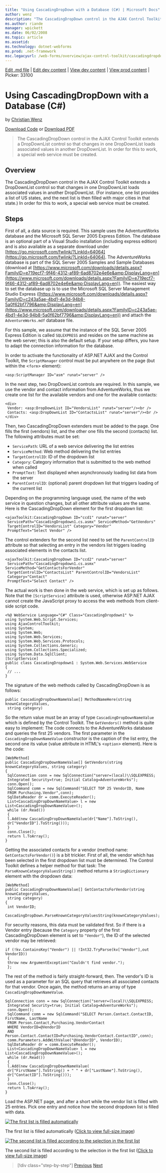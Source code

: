 ```yaml
---
title: "Using CascadingDropDown with a Database (C#) | Microsoft Docs"
author: wenz
description: "The CascadingDropDown control in the AJAX Control Toolkit extends a DropDownList control so that changes in one DropDownList loads associated values in anoth..."
ms.author: riande
manager: wpickett
ms.date: 06/02/2008
ms.topic: article
ms.assetid: 
ms.technology: dotnet-webforms
ms.prod: .net-framework
msc.legacyurl: /web-forms/overview/ajax-control-toolkit/cascadingdropdown/using-cascadingdropdown-with-a-database-cs
---
```

[Edit .md file](C:\Projects\msc\dev\Msc.Www\Web.ASP\App_Data\github\web-forms\overview\ajax-control-toolkit\cascadingdropdown\using-cascadingdropdown-with-a-database-cs.md) | [Edit dev content](http://www.aspdev.net/umbraco#/content/content/edit/24800) | [View dev content](http://docs.aspdev.net/tutorials/web-forms/overview/ajax-control-toolkit/cascadingdropdown/using-cascadingdropdown-with-a-database-cs.html) | [View prod content](http://www.asp.net/web-forms/overview/ajax-control-toolkit/cascadingdropdown/using-cascadingdropdown-with-a-database-cs) | Picker: 33100

Using CascadingDropDown with a Database (C#)
====================
by [Christian Wenz](https://github.com/wenz)

[Download Code](http://download.microsoft.com/download/9/0/7/907760b1-2c60-4f81-aeb6-ca416a573b0d/cascadingdropdown1.cs.zip) or [Download PDF](http://download.microsoft.com/download/2/d/c/2dc10e34-6983-41d4-9c08-f78f5387d32b/cascadingdropdown1CS.pdf)

> The CascadingDropDown control in the AJAX Control Toolkit extends a DropDownList control so that changes in one DropDownList loads associated values in another DropDownList. In order for this to work, a special web service must be created.


## Overview

The CascadingDropDown control in the AJAX Control Toolkit extends a DropDownList control so that changes in one DropDownList loads associated values in another DropDownList. (For instance, one list provides a list of US states, and the next list is then filled with major cities in that state.) In order for this to work, a special web service must be created.

## Steps

First of all, a data source is required. This sample uses the AdventureWorks database and the Microsoft SQL Server 2005 Express Edition. The database is an optional part of a Visual Studio installation (including express edition) and is also available as a separate download under [https://go.microsoft.com/fwlink/?LinkId=64064](https://go.microsoft.com/fwlink/?LinkId=64064). The AdventureWorks database is part of the SQL Server 2005 Samples and Sample Databases (download at [https://www.microsoft.com/downloads/details.aspx?FamilyID=e719ecf7-9f46-4312-af89-6ad8702e4e6e&amp;DisplayLang=en](https://www.microsoft.com/downloads/details.aspx?FamilyID=e719ecf7-9f46-4312-af89-6ad8702e4e6e&amp;DisplayLang=en)). The easiest way to set the database up is to use the Microsoft SQL Server Management Studio Express ([https://www.microsoft.com/downloads/details.aspx?FamilyID=c243a5ae-4bd1-4e3d-94b8-5a0f62bf7796&amp;DisplayLang=en](https://www.microsoft.com/downloads/details.aspx?FamilyID=c243a5ae-4bd1-4e3d-94b8-5a0f62bf7796&amp;DisplayLang=en)) and attach the `AdventureWorks.mdf` database file.

For this sample, we assume that the instance of the SQL Server 2005 Express Edition is called `SQLEXPRESS` and resides on the same machine as the web server; this is also the default setup. If your setup differs, you have to adapt the connection information for the database.

In order to activate the functionality of ASP.NET AJAX and the Control Toolkit, the `ScriptManager` control must be put anywhere on the page (but within the &lt;`form`&gt; element):

    <asp:ScriptManager ID="asm" runat="server" />

In the next step, two DropDownList controls are required. In this sample, we use the vendor and contact information from AdventureWorks, thus we create one list for the available vendors and one for the available contacts:

    <div>
     Vendor: <asp:DropDownList ID="VendorsList" runat="server"/><br />
     Contacts: <asp:DropDownList ID="ContactsList" runat="server"/><br />
    </div>

Then, two CascadingDropDown extenders must be added to the page. One fills the first (vendors) list, and the other one fills the second (contacts) list. The following attributes must be set:

- `ServicePath`: URL of a web service delivering the list entries
- `ServiceMethod`: Web method delivering the list entries
- `TargetControlID`: ID of the dropdown list
- `Category`: Category information that is submitted to the web method when called
- `PromptText`: Text displayed when asynchronously loading list data from the server
- `ParentControlID`: (optional) parent dropdown list that triggers loading of the current list

Depending on the programming language used, the name of the web service in question changes, but all other attribute values are the same. Here is the CascadingDropDown element for the first dropdown list:

    <ajaxToolkit:CascadingDropDown ID="ccd1" runat="server"
     ServicePath="CascadingDropdown1.cs.asmx" ServiceMethod="GetVendors"
     TargetControlID="VendorsList" Category="Vendor"
     PromptText="Select Vendor" />

The control extenders for the second list need to set the `ParentControlID` attribute so that selecting an entry in the vendors list triggers loading associated elements in the contacts list.

    <ajaxToolkit:CascadingDropDown ID="ccd2" runat="server"
     ServicePath="CascadingDropdown1.cs.asmx" ServiceMethod="GetContactsForVendor"
     TargetControlID="ContactsList" ParentControlID="VendorsList"
     Category="Contact"
     PromptText="Select Contact" />

The actual work is then done in the web service, which is set up as follows. Note that the `[ScriptService]` attribute is used, otherwise ASP.NET AJAX cannot create the JavaScript proxy to access the web methods from client-side script code.

    <%@ WebService Language="C#" Class="CascadingDropdown1" %>
    using System.Web.Script.Services;
    using AjaxControlToolkit;
    using System;
    using System.Web;
    using System.Web.Services;
    using System.Web.Services.Protocols;
    using System.Collections.Generic;
    using System.Collections.Specialized;
    using System.Data.SqlClient;
    [ScriptService]
    public class CascadingDropdown1 : System.Web.Services.WebService
    {
     // ...
    }

The signature of the web methods called by CascadingDropDown is as follows:

    public CascadingDropDownNameValue[] MethodNameHere(string knownCategoryValues, 
     string category)

So the return value must be an array of type `CascadingDropDownNameValue` which is defined by the Control Toolkit. The `GetVendors()` method is quite easy to implement: The code connects to the AdventureWorks database and queries the first 25 vendors. The first parameter in the `CascadingDropDownNameValue` constructor is the caption of the list entry, the second one its value (value attribute in HTML's &lt;`option`&gt; element). Here is the code:

    [WebMethod]
    public CascadingDropDownNameValue[] GetVendors(string knownCategoryValues, string category)
    {
     SqlConnection conn = new SqlConnection("server=(local)\\SQLEXPRESS; 
     Integrated Security=true; Initial Catalog=AdventureWorks");
     conn.Open();
     SqlCommand comm = new SqlCommand("SELECT TOP 25 VendorID, Name 
     FROM Purchasing.Vendor",conn);
     SqlDataReader dr = comm.ExecuteReader();
     List<CascadingDropDownNameValue> l = new List<CascadingDropDownNameValue>();
     while (dr.Read())
     {
     l.Add(new CascadingDropDownNameValue(dr["Name"].ToString(),
     dr["VendorID"].ToString()));
     }
     conn.Close();
     return l.ToArray();
    }

Getting the associated contacts for a vendor (method name: `GetContactsForVendor()`) is a bit trickier. First of all, the vendor which has been selected in the first dropdown list must be determined. The Control Toolkit defines a helper method for that task: The `ParseKnownCategoryValuesString()` method returns a `StringDictionary` element with the dropdown data:

    [WebMethod]
    public CascadingDropDownNameValue[] GetContactsForVendor(string knownCategoryValues, 
     string category)
    {
     int VendorID;
     CascadingDropDown.ParseKnownCategoryValuesString(knownCategoryValues);

For security reasons, this data must be validated first. So if there is a Vendor entry (because the `Category` property of the first CascadingDropDown element is set to `"Vendor"`), the ID of the selected vendor may be retrieved:

    if (!kv.ContainsKey("Vendor") || !Int32.TryParse(kv["Vendor"],out VendorID)) 
     {
     throw new ArgumentException("Couldn't find vendor.");
     };

The rest of the method is fairly straight-forward, then. The vendor's ID is used as a parameter for an SQL query that retrieves all associated contacts for that vendor. Once again, the method returns an array of type `CascadingDropDownNameValue`.

    SqlConnection conn = new SqlConnection("server=(local)\\SQLEXPRESS; 
     Integrated Security=true; Initial Catalog=AdventureWorks");
     conn.Open();
     SqlCommand comm = new SqlCommand("SELECT Person.Contact.ContactID, FirstName, LastName 
     FROM Person.Contact,Purchasing.VendorContact 
     WHERE VendorID=@VendorID 
     AND Person.Contact.ContactID=Purchasing.VendorContact.ContactID",conn);
     comm.Parameters.AddWithValue("@VendorID", VendorID);
     SqlDataReader dr = comm.ExecuteReader();
     List<CascadingDropDownNameValue> l = new List<CascadingDropDownNameValue>();
     while (dr.Read())
     {
     l.Add(new CascadingDropDownNameValue(
     dr["FirstName"].ToString() + " " + dr["LastName"].ToString(),
     dr["ContactID"].ToString()));
     }
     conn.Close();
     return l.ToArray();
    }

Load the ASP.NET page, and after a short while the vendor list is filled with 25 entries. Pick one entry and notice how the second dropdown list is filled with data.


[![The first list is filled automatically](using-cascadingdropdown-with-a-database-cs/_static/image2.png)](using-cascadingdropdown-with-a-database-cs/_static/image1.png)

The first list is filled automatically ([Click to view full-size image](using-cascadingdropdown-with-a-database-cs/_static/image3.png))


[![The second list is filled according to the selection in the first list](using-cascadingdropdown-with-a-database-cs/_static/image5.png)](using-cascadingdropdown-with-a-database-cs/_static/image4.png)

The second list is filled according to the selection in the first list ([Click to view full-size image](using-cascadingdropdown-with-a-database-cs/_static/image6.png))

>[!div class="step-by-step"] [Previous](filling-a-list-using-cascadingdropdown-cs.md) [Next](presetting-list-entries-with-cascadingdropdown-cs.md)